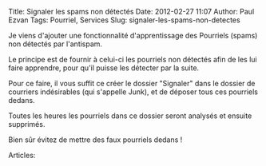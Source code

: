 Title: Signaler les spams non détectés
Date: 2012-02-27 11:07
Author: Paul Ezvan
Tags: Pourriel, Services
Slug: signaler-les-spams-non-detectes

Je viens d'ajouter une fonctionnalité d'apprentissage des Pourriels
(spams) non détectés par l'antispam.  

Le principe est de fournir à celui-ci les pourriels non détectés afin de
les lui faire apprendre, pour qu'il puisse les détecter par la suite.  

Pour ce faire, il vous suffit ce créer le dossier "Signaler" dans le
dossier de courriers indésirables (qui s'appelle Junk), et de déposer
tous ces pourriels dedans.  

Toutes les heures les pourriels dans ce dossier seront analysés et
ensuite supprimés.  

Bien sûr évitez de mettre des faux pourriels dedans !

Articles: 

